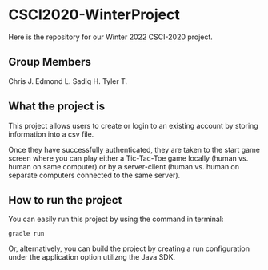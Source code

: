 # CSCI2020-WinterProject
Here is the repository for our Winter 2022 CSCI-2020 project.

## Group Members
Chris J.
Edmond L.
Sadiq H.
Tyler T.

## What the project is
This project allows users to create or login to an existing account by storing information into a csv file. 

Once they have successfully authenticated, they are taken to the start game screen where you can play either 
a Tic-Tac-Toe game locally (human vs. human on same computer) or by a server-client 
(human vs. human on separate computers connected to the same server).

## How to run the project
You can easily run this project by using the command in terminal:
```
gradle run
```

Or, alternatively, you can build the project by creating a run configuration under the application option utilizng the Java SDK.
